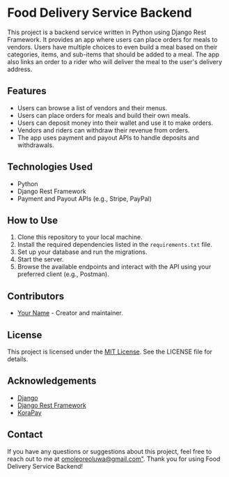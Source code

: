 <h1>Food Delivery Service Backend</h1>
    <p>This project is a backend service written in Python using Django Rest Framework. It provides an app where users can place orders for meals to vendors. Users have multiple choices to even build a meal based on their categories, items, and sub-items that should be added to a meal. The app also links an order to a rider who will deliver the meal to the user's delivery address.</p>
    <h2>Features</h2>
    <ul>
      <li>Users can browse a list of vendors and their menus.</li>
      <li>Users can place orders for meals and build their own meals.</li>
      <li>Users can deposit money into their wallet and use it to make orders.</li>
      <li>Vendors and riders can withdraw their revenue from orders.</li>
      <li>The app uses payment and payout APIs to handle deposits and withdrawals.</li>
    </ul>
    <h2>Technologies Used</h2>
    <ul>
      <li>Python</li>
      <li>Django Rest Framework</li>
      <li>Payment and Payout APIs (e.g., Stripe, PayPal)</li>
    </ul>
    <h2>How to Use</h2>
    <ol>
      <li>Clone this repository to your local machine.</li>
      <li>Install the required dependencies listed in the <code>requirements.txt</code> file.</li>
      <li>Set up your database and run the migrations.</li>
      <li>Start the server.</li>
      <li>Browse the available endpoints and interact with the API using your preferred client (e.g., Postman).</li>
    </ol>
    <h2>Contributors</h2>
    <ul>
      <li><a href="https://github.com/Omoleen">Your Name</a> - Creator and maintainer.</li>
    </ul>
    <h2>License</h2>
    <p>This project is licensed under the <a href="https://opensource.org/licenses/MIT">MIT License</a>. See the LICENSE file for details.</p>
    <h2>Acknowledgements</h2>
    <ul>
      <li><a href="https://www.djangoproject.com/">Django</a></li>
      <li><a href="https://www.django-rest-framework.org/">Django Rest Framework</a></li>
      <li><a href="https://korahq.com/">KoraPay</a></li>
    </ul>
    <h2>Contact</h2>
    <p>If you have any questions or suggestions about this project, feel free to reach out to me at <a href="mailto:omoleoreoluwa@gmail.com">omoleoreoluwa@gmail.com"</a>. Thank you for using Food Delivery Service Backend!</p>
